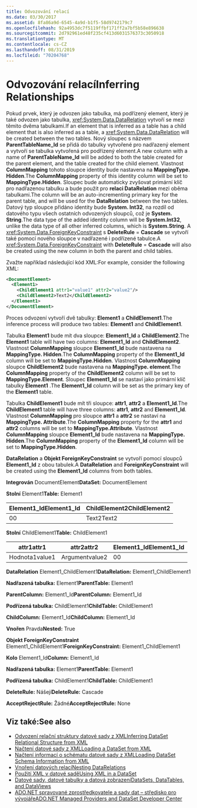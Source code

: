 ```yaml
---
title: Odvozování relací
ms.date: 03/30/2017
ms.assetid: 8fa86a9d-6545-4a9d-b1f5-58d9742179c7
ms.openlocfilehash: 92a4953dc7f5119ffbf171ff2a7bf5b58e896638
ms.sourcegitcommit: 2d792961ed48f235cf413d6031576373c3050918
ms.translationtype: MT
ms.contentlocale: cs-CZ
ms.lasthandoff: 08/31/2019
ms.locfileid: "70204768"
---
```

# <a name="inferring-relationships"></a><span data-ttu-id="9b87d-102">Odvozování relací</span><span class="sxs-lookup"><span data-stu-id="9b87d-102">Inferring Relationships</span></span>
<span data-ttu-id="9b87d-103">Pokud prvek, který je odvozen jako tabulka, má podřízený element, který je také odvozen jako tabulka, <xref:System.Data.DataRelation> vytvoří se mezi těmito dvěma tabulkami.</span><span class="sxs-lookup"><span data-stu-id="9b87d-103">If an element that is inferred as a table has a child element that is also inferred as a table, a <xref:System.Data.DataRelation> will be created between the two tables.</span></span> <span data-ttu-id="9b87d-104">Nový sloupec s názvem **ParentTableName_Id** se přidá do tabulky vytvořené pro nadřazený element a vytvoří se tabulka vytvořená pro podřízený element.</span><span class="sxs-lookup"><span data-stu-id="9b87d-104">A new column with a name of **ParentTableName_Id** will be added to both the table created for the parent element, and the table created for the child element.</span></span> <span data-ttu-id="9b87d-105">Vlastnost **ColumnMapping** tohoto sloupce identity bude nastavena na **MappingType. Hidden**.</span><span class="sxs-lookup"><span data-stu-id="9b87d-105">The **ColumnMapping** property of this identity column will be set to **MappingType.Hidden**.</span></span> <span data-ttu-id="9b87d-106">Sloupec bude automaticky zvyšovat primární klíč pro nadřazenou tabulku a bude použit pro **relaci DataRelation** mezi oběma tabulkami.</span><span class="sxs-lookup"><span data-stu-id="9b87d-106">The column will be an auto-incrementing primary key for the parent table, and will be used for the **DataRelation** between the two tables.</span></span> <span data-ttu-id="9b87d-107">Datový typ sloupce přidáno identity bude **System. Int32**, na rozdíl od datového typu všech ostatních odvozených sloupců, což je **System. String**.</span><span class="sxs-lookup"><span data-stu-id="9b87d-107">The data type of the added identity column will be **System.Int32**, unlike the data type of all other inferred columns, which is **System.String**.</span></span> <span data-ttu-id="9b87d-108">A <xref:System.Data.ForeignKeyConstraint> s **DeleteRule** = **Cascade** se vytvoří také pomocí nového sloupce v nadřazené i podřízené tabulce.</span><span class="sxs-lookup"><span data-stu-id="9b87d-108">A <xref:System.Data.ForeignKeyConstraint> with **DeleteRule** = **Cascade** will also be created using the new column in both the parent and child tables.</span></span>  
  
 <span data-ttu-id="9b87d-109">Zvažte například následující kód XML:</span><span class="sxs-lookup"><span data-stu-id="9b87d-109">For example, consider the following XML:</span></span>  
  
```xml  
<DocumentElement>  
  <Element1>  
    <ChildElement1 attr1="value1" attr2="value2"/>  
    <ChildElement2>Text2</ChildElement2>  
  </Element1>  
</DocumentElement>  
```  
  
 <span data-ttu-id="9b87d-110">Proces odvození vytvoří dvě tabulky: **Element1** a **ChildElement1**.</span><span class="sxs-lookup"><span data-stu-id="9b87d-110">The inference process will produce two tables: **Element1** and **ChildElement1**.</span></span>  
  
 <span data-ttu-id="9b87d-111">Tabulka **Element1** bude mít dva sloupce: **Element1_Id** a **ChildElement2**.</span><span class="sxs-lookup"><span data-stu-id="9b87d-111">The **Element1** table will have two columns: **Element1_Id** and **ChildElement2**.</span></span> <span data-ttu-id="9b87d-112">Vlastnost **ColumnMapping** sloupce **Element1_Id** bude nastavena na **MappingType. Hidden**.</span><span class="sxs-lookup"><span data-stu-id="9b87d-112">The **ColumnMapping** property of the **Element1_Id** column will be set to **MappingType.Hidden**.</span></span> <span data-ttu-id="9b87d-113">Vlastnost **ColumnMapping** sloupce **ChildElement2** bude nastavena na **MappingType. element**.</span><span class="sxs-lookup"><span data-stu-id="9b87d-113">The **ColumnMapping** property of the **ChildElement2** column will be set to **MappingType.Element**.</span></span> <span data-ttu-id="9b87d-114">Sloupec **Element1_Id** se nastaví jako primární klíč tabulky **Element1** .</span><span class="sxs-lookup"><span data-stu-id="9b87d-114">The **Element1_Id** column will be set as the primary key of the **Element1** table.</span></span>  
  
 <span data-ttu-id="9b87d-115">Tabulka **ChildElement1** bude mít tři sloupce: **attr1**, **attr2** a **Element1_Id**.</span><span class="sxs-lookup"><span data-stu-id="9b87d-115">The **ChildElement1** table will have three columns: **attr1**, **attr2** and **Element1_Id**.</span></span> <span data-ttu-id="9b87d-116">Vlastnost **ColumnMapping** pro sloupce **attr1** a **attr2** se nastaví na **MappingType. Attribute**.</span><span class="sxs-lookup"><span data-stu-id="9b87d-116">The **ColumnMapping** property for the **attr1** and **attr2** columns will be set to **MappingType.Attribute**.</span></span> <span data-ttu-id="9b87d-117">Vlastnost **ColumnMapping** sloupce **Element1_Id** bude nastavena na **MappingType. Hidden**.</span><span class="sxs-lookup"><span data-stu-id="9b87d-117">The **ColumnMapping** property of the **Element1_Id** column will be set to **MappingType.Hidden**.</span></span>  
  
 <span data-ttu-id="9b87d-118">**DataRelation** a **Objekt ForeignKeyConstraint** se vytvoří pomocí sloupců **Element1_Id** z obou tabulek.</span><span class="sxs-lookup"><span data-stu-id="9b87d-118">A **DataRelation** and **ForeignKeyConstraint** will be created using the **Element1_Id** columns from both tables.</span></span>  
  
 <span data-ttu-id="9b87d-119">**Integrován** DocumentElement</span><span class="sxs-lookup"><span data-stu-id="9b87d-119">**DataSet:** DocumentElement</span></span>  
  
 <span data-ttu-id="9b87d-120">**Stolní** Element1</span><span class="sxs-lookup"><span data-stu-id="9b87d-120">**Table:** Element1</span></span>  
  
|<span data-ttu-id="9b87d-121">Element1_Id</span><span class="sxs-lookup"><span data-stu-id="9b87d-121">Element1_Id</span></span>|<span data-ttu-id="9b87d-122">ChildElement2</span><span class="sxs-lookup"><span data-stu-id="9b87d-122">ChildElement2</span></span>|  
|------------------|-------------------|  
|<span data-ttu-id="9b87d-123">0</span><span class="sxs-lookup"><span data-stu-id="9b87d-123">0</span></span>|<span data-ttu-id="9b87d-124">Text2</span><span class="sxs-lookup"><span data-stu-id="9b87d-124">Text2</span></span>|  
  
 <span data-ttu-id="9b87d-125">**Stolní** ChildElement1</span><span class="sxs-lookup"><span data-stu-id="9b87d-125">**Table:** ChildElement1</span></span>  
  
|<span data-ttu-id="9b87d-126">attr1</span><span class="sxs-lookup"><span data-stu-id="9b87d-126">attr1</span></span>|<span data-ttu-id="9b87d-127">attr2</span><span class="sxs-lookup"><span data-stu-id="9b87d-127">attr2</span></span>|<span data-ttu-id="9b87d-128">Element1_Id</span><span class="sxs-lookup"><span data-stu-id="9b87d-128">Element1_Id</span></span>|  
|-----------|-----------|------------------|  
|<span data-ttu-id="9b87d-129">Hodnota1</span><span class="sxs-lookup"><span data-stu-id="9b87d-129">value1</span></span>|<span data-ttu-id="9b87d-130">Argument</span><span class="sxs-lookup"><span data-stu-id="9b87d-130">value2</span></span>|<span data-ttu-id="9b87d-131">0</span><span class="sxs-lookup"><span data-stu-id="9b87d-131">0</span></span>|  
  
 <span data-ttu-id="9b87d-132">**DataRelation** Element1_ChildElement1</span><span class="sxs-lookup"><span data-stu-id="9b87d-132">**DataRelation:** Element1_ChildElement1</span></span>  
  
 <span data-ttu-id="9b87d-133">**Nadřazená tabulka:** Element1</span><span class="sxs-lookup"><span data-stu-id="9b87d-133">**ParentTable:** Element1</span></span>  
  
 <span data-ttu-id="9b87d-134">**ParentColumn:** Element1_Id</span><span class="sxs-lookup"><span data-stu-id="9b87d-134">**ParentColumn:** Element1_Id</span></span>  
  
 <span data-ttu-id="9b87d-135">**Podřízená tabulka:** ChildElement1</span><span class="sxs-lookup"><span data-stu-id="9b87d-135">**ChildTable:** ChildElement1</span></span>  
  
 <span data-ttu-id="9b87d-136">**ChildColumn:** Element1_Id</span><span class="sxs-lookup"><span data-stu-id="9b87d-136">**ChildColumn:** Element1_Id</span></span>  
  
 <span data-ttu-id="9b87d-137">**Vnořen** Pravda</span><span class="sxs-lookup"><span data-stu-id="9b87d-137">**Nested:** True</span></span>  
  
 <span data-ttu-id="9b87d-138">**Objekt ForeignKeyConstraint** Element1_ChildElement1</span><span class="sxs-lookup"><span data-stu-id="9b87d-138">**ForeignKeyConstraint:** Element1_ChildElement1</span></span>  
  
 <span data-ttu-id="9b87d-139">**Kolo** Element1_Id</span><span class="sxs-lookup"><span data-stu-id="9b87d-139">**Column:** Element1_Id</span></span>  
  
 <span data-ttu-id="9b87d-140">**Nadřazená tabulka:** Element1</span><span class="sxs-lookup"><span data-stu-id="9b87d-140">**ParentTable:** Element1</span></span>  
  
 <span data-ttu-id="9b87d-141">**Podřízená tabulka:** ChildElement1</span><span class="sxs-lookup"><span data-stu-id="9b87d-141">**ChildTable:** ChildElement1</span></span>  
  
 <span data-ttu-id="9b87d-142">**DeleteRule:** Nášejí</span><span class="sxs-lookup"><span data-stu-id="9b87d-142">**DeleteRule:** Cascade</span></span>  
  
 <span data-ttu-id="9b87d-143">**AcceptRejectRule:** Žádné</span><span class="sxs-lookup"><span data-stu-id="9b87d-143">**AcceptRejectRule:** None</span></span>  
  
## <a name="see-also"></a><span data-ttu-id="9b87d-144">Viz také:</span><span class="sxs-lookup"><span data-stu-id="9b87d-144">See also</span></span>

- [<span data-ttu-id="9b87d-145">Odvození relační struktury datové sady z XML</span><span class="sxs-lookup"><span data-stu-id="9b87d-145">Inferring DataSet Relational Structure from XML</span></span>](inferring-dataset-relational-structure-from-xml.md)
- [<span data-ttu-id="9b87d-146">Načtení datové sady z XML</span><span class="sxs-lookup"><span data-stu-id="9b87d-146">Loading a DataSet from XML</span></span>](loading-a-dataset-from-xml.md)
- [<span data-ttu-id="9b87d-147">Načtení informací o schématu datové sady z XML</span><span class="sxs-lookup"><span data-stu-id="9b87d-147">Loading DataSet Schema Information from XML</span></span>](loading-dataset-schema-information-from-xml.md)
- [<span data-ttu-id="9b87d-148">Vnoření datových relací</span><span class="sxs-lookup"><span data-stu-id="9b87d-148">Nesting DataRelations</span></span>](nesting-datarelations.md)
- [<span data-ttu-id="9b87d-149">Použití XML v datové sadě</span><span class="sxs-lookup"><span data-stu-id="9b87d-149">Using XML in a DataSet</span></span>](using-xml-in-a-dataset.md)
- [<span data-ttu-id="9b87d-150">Datové sady, datové tabulky a datová zobrazení</span><span class="sxs-lookup"><span data-stu-id="9b87d-150">DataSets, DataTables, and DataViews</span></span>](index.md)
- [<span data-ttu-id="9b87d-151">ADO.NET spravované zprostředkovatele a sady dat – středisko pro vývojáře</span><span class="sxs-lookup"><span data-stu-id="9b87d-151">ADO.NET Managed Providers and DataSet Developer Center</span></span>](https://go.microsoft.com/fwlink/?LinkId=217917)
